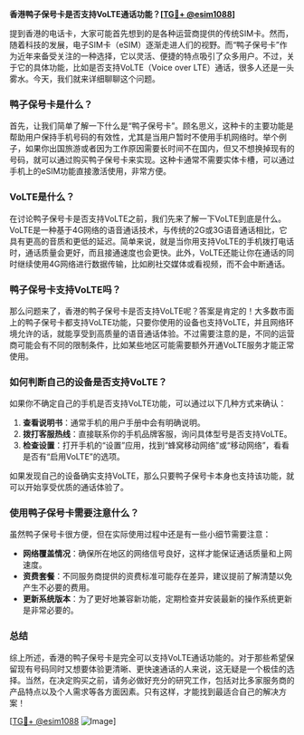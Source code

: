 **香港鸭子保号卡是否支持VoLTE通话功能？[[TG💪+ @esim1088](https://t.me/s/esim1088)]**

提到香港的电话卡，大家可能首先想到的是各种运营商提供的传统SIM卡。然而，随着科技的发展，电子SIM卡（eSIM）逐渐走进人们的视野。而“鸭子保号卡”作为近年来备受关注的一种选择，它以灵活、便捷的特点吸引了众多用户。不过，关于它的具体功能，比如是否支持VoLTE（Voice over LTE）通话，很多人还是一头雾水。今天，我们就来详细聊聊这个问题。

### 鸭子保号卡是什么？

首先，让我们简单了解一下什么是“鸭子保号卡”。顾名思义，这种卡的主要功能是帮助用户保持手机号码的有效性，尤其是当用户暂时不使用手机网络时。举个例子，如果你出国旅游或者因为工作原因需要长时间不在国内，但又不想换掉现有的号码，就可以通过购买鸭子保号卡来实现。这种卡通常不需要实体卡槽，可以通过手机上的eSIM功能直接激活使用，非常方便。

### VoLTE是什么？

在讨论鸭子保号卡是否支持VoLTE之前，我们先来了解一下VoLTE到底是什么。VoLTE是一种基于4G网络的语音通话技术，与传统的2G或3G语音通话相比，它具有更高的音质和更低的延迟。简单来说，就是当你用支持VoLTE的手机拨打电话时，通话质量会更好，而且接通速度也会更快。此外，VoLTE还能让你在通话的同时继续使用4G网络进行数据传输，比如刷社交媒体或看视频，而不会中断通话。

### 鸭子保号卡支持VoLTE吗？

那么问题来了，香港的鸭子保号卡是否支持VoLTE呢？答案是肯定的！大多数市面上的鸭子保号卡都支持VoLTE功能，只要你使用的设备也支持VoLTE，并且网络环境允许的话，就能享受到高质量的语音通话体验。不过需要注意的是，不同的运营商可能会有不同的限制条件，比如某些地区可能需要额外开通VoLTE服务才能正常使用。

### 如何判断自己的设备是否支持VoLTE？

如果你不确定自己的手机是否支持VoLTE功能，可以通过以下几种方式来确认：

1. **查看说明书**：通常手机的用户手册中会有明确说明。
2. **拨打客服热线**：直接联系你的手机品牌客服，询问具体型号是否支持VoLTE。
3. **检查设置**：打开手机的“设置”应用，找到“蜂窝移动网络”或“移动网络”，看看是否有“启用VoLTE”的选项。

如果发现自己的设备确实支持VoLTE，那么只要鸭子保号卡本身也支持该功能，就可以开始享受优质的通话体验了。

### 使用鸭子保号卡需要注意什么？

虽然鸭子保号卡很方便，但在实际使用过程中还是有一些小细节需要注意：

- **网络覆盖情况**：确保所在地区的网络信号良好，这样才能保证通话质量和上网速度。
- **资费套餐**：不同服务商提供的资费标准可能存在差异，建议提前了解清楚以免产生不必要的费用。
- **更新系统版本**：为了更好地兼容新功能，定期检查并安装最新的操作系统更新是非常必要的。

### 总结

综上所述，香港的鸭子保号卡是完全可以支持VoLTE通话功能的。对于那些希望保留现有号码同时又想要体验更清晰、更快速通话的人来说，这无疑是一个极佳的选择。当然，在决定购买之前，请务必做好充分的研究工作，包括对比多家服务商的产品特点以及个人需求等各方面因素。只有这样，才能找到最适合自己的解决方案！

[[TG💪+ @esim1088](https://t.me/s/esim1088) ![Image](https://i.postimg.cc/4NQfJmqS/Snipaste-2025-05-13-00-14-12.png)]